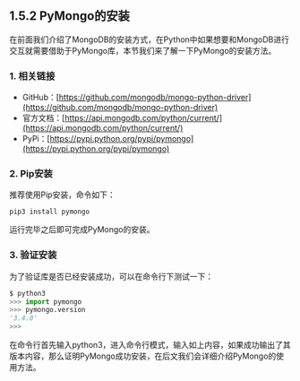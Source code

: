 ## 1.5.2 PyMongo的安装

在前面我们介绍了MongoDB的安装方式，在Python中如果想要和MongoDB进行交互就需要借助于PyMongo库，本节我们来了解一下PyMongo的安装方法。

### 1. 相关链接

* GitHub：[https://github.com/mongodb/mongo-python-driver](https://github.com/mongodb/mongo-python-driver)
* 官方文档：[https://api.mongodb.com/python/current/](https://api.mongodb.com/python/current/)
* PyPi：[https://pypi.python.org/pypi/pymongo](https://pypi.python.org/pypi/pymongo)

### 2. Pip安装

推荐使用Pip安装，命令如下：

```
pip3 install pymongo
```

运行完毕之后即可完成PyMongo的安装。

### 3. 验证安装


为了验证库是否已经安装成功，可以在命令行下测试一下：

```python
$ python3
>>> import pymongo
>>> pymongo.version
'3.4.0'
>>> 
```

在命令行首先输入python3，进入命令行模式，输入如上内容，如果成功输出了其版本内容，那么证明PyMongo成功安装，在后文我们会详细介绍PyMongo的使用方法。

